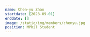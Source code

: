 ```yaml
---
name: Chen-yu Zhao
startdate: [2023-09-01]
enddate: []
image: /static/img/members/chenyu.jpg
position: MPhil Student
---
```

